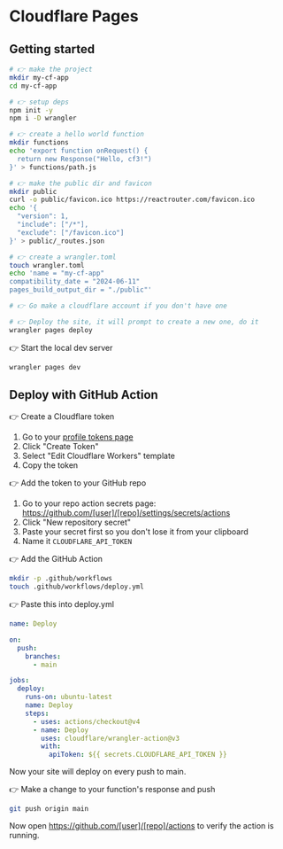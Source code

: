 # Cloudflare Pages

## Getting started

```sh
# 👉 make the project
mkdir my-cf-app
cd my-cf-app

# 👉 setup deps
npm init -y
npm i -D wrangler

# 👉 create a hello world function
mkdir functions
echo 'export function onRequest() {
  return new Response("Hello, cf3!")
}' > functions/path.js

# 👉 make the public dir and favicon
mkdir public
curl -o public/favicon.ico https://reactrouter.com/favicon.ico
echo '{
  "version": 1,
  "include": ["/*"],
  "exclude": ["/favicon.ico"]
}' > public/_routes.json

# 👉 create a wrangler.toml
touch wrangler.toml
echo 'name = "my-cf-app"
compatibility_date = "2024-06-11"
pages_build_output_dir = "./public"'

# 👉 Go make a cloudflare account if you don't have one

# 👉 Deploy the site, it will prompt to create a new one, do it
wrangler pages deploy
```

👉 Start the local dev server

```sh
wrangler pages dev
```

## Deploy with GitHub Action

👉 Create a Cloudflare token

1. Go to your [profile tokens page](https://dash.cloudflare.com/profile/api-tokens)
2. Click "Create Token"
3. Select "Edit Cloudflare Workers" template
4. Copy the token

👉 Add the token to your GitHub repo

1. Go to your repo action secrets page: https://github.com/[user]/[repo]/settings/secrets/actions
2. Click "New repository secret"
3. Paste your secret first so you don't lose it from your clipboard
4. Name it `CLOUDFLARE_API_TOKEN`

👉 Add the GitHub Action

```sh
mkdir -p .github/workflows
touch .github/workflows/deploy.yml
```

👉 Paste this into deploy.yml

```yml
name: Deploy

on:
  push:
    branches:
      - main

jobs:
  deploy:
    runs-on: ubuntu-latest
    name: Deploy
    steps:
      - uses: actions/checkout@v4
      - name: Deploy
        uses: cloudflare/wrangler-action@v3
        with:
          apiToken: ${{ secrets.CLOUDFLARE_API_TOKEN }}
```

Now your site will deploy on every push to main.

👉 Make a change to your function's response and push

```sh
git push origin main
```

Now open https://github.com/[user]/[repo]/actions to verify the action is running.
